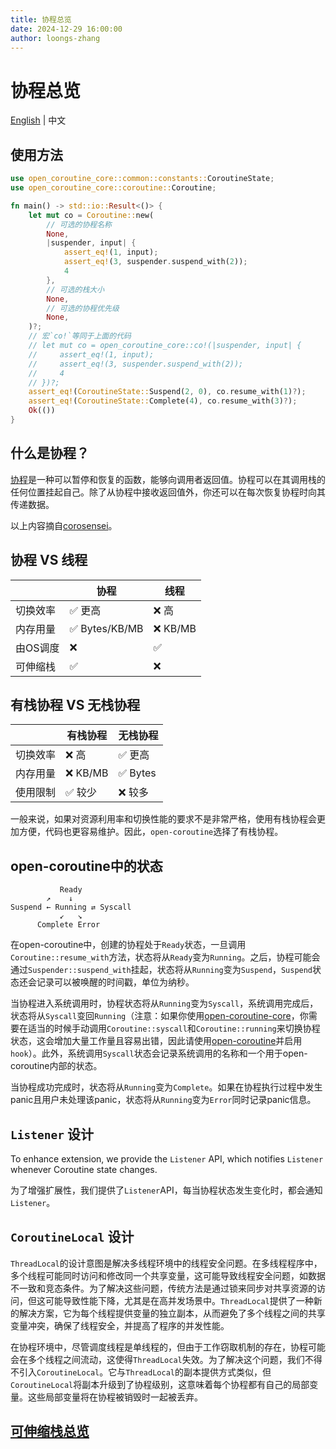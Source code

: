```yaml
---
title: 协程总览
date: 2024-12-29 16:00:00
author: loongs-zhang
---
```


# 协程总览

[English](../en/coroutine.md) | 中文

## 使用方法

```rust
use open_coroutine_core::common::constants::CoroutineState;
use open_coroutine_core::coroutine::Coroutine;

fn main() -> std::io::Result<()> {
    let mut co = Coroutine::new(
        // 可选的协程名称
        None,
        |suspender, input| {
            assert_eq!(1, input);
            assert_eq!(3, suspender.suspend_with(2));
            4
        },
        // 可选的栈大小
        None,
        // 可选的协程优先级
        None,
    )?;
    // 宏`co!`等同于上面的代码
    // let mut co = open_coroutine_core::co!(|suspender, input| {
    //     assert_eq!(1, input);
    //     assert_eq!(3, suspender.suspend_with(2));
    //     4
    // })?;
    assert_eq!(CoroutineState::Suspend(2, 0), co.resume_with(1)?);
    assert_eq!(CoroutineState::Complete(4), co.resume_with(3)?);
    Ok(())
}
```

## 什么是协程？

[协程](https://en.wikipedia.org/wiki/Coroutine)是一种可以暂停和恢复的函数，能够向调用者返回值。协程可以在其调用栈的任何位置挂起自己。除了从协程中接收返回值外，你还可以在每次恢复协程时向其传递数据。

以上内容摘自[corosensei](https://github.com/Amanieu/corosensei)。

## 协程 VS 线程

|         | 协程            | 线程     |
|---------|----------------|----------|
| 切换效率 | ✅ 更高         | ❌ 高    |
| 内存用量 | ✅ Bytes/KB/MB | ❌ KB/MB |
| 由OS调度 | ❌             | ✅       |
| 可伸缩栈 | ✅             | ❌       |

## 有栈协程 VS 无栈协程

|         | 有栈协程  | 无栈协程  |
|---------|----------|----------|
| 切换效率 | ❌ 高    | ✅ 更高   |
| 内存用量 | ❌ KB/MB | ✅ Bytes |
| 使用限制 | ✅ 较少   | ❌ 较多  |

一般来说，如果对资源利用率和切换性能的要求不是非常严格，使用有栈协程会更加方便，代码也更容易维护。因此，`open-coroutine`选择了有栈协程。

## open-coroutine中的状态

```text
           Ready
        ↗    ↓
Suspend ← Running ⇄ Syscall
           ↙   ↘
      Complete Error
```

在open-coroutine中，创建的协程处于`Ready`状态，一旦调用`Coroutine::resume_with`方法，状态将从`Ready`变为`Running`。之后，协程可能会通过`Suspender::suspend_with`挂起，状态将从`Running`变为`Suspend`，`Suspend`状态还会记录可以被唤醒的时间戳，单位为纳秒。

当协程进入系统调用时，协程状态将从`Running`变为`Syscall`，系统调用完成后，状态将从`Syscall`变回`Running`（注意：如果你使用[open-coroutine-core](https://crates.io/crates/open-coroutine-core)，你需要在适当的时候手动调用`Coroutine::syscall`和`Coroutine::running`来切换协程状态，这会增加大量工作量且容易出错，因此请使用[open-coroutine](https://crates.io/crates/open-coroutine)并启用`hook`）。此外，系统调用`Syscall`状态会记录系统调用的名称和一个用于open-coroutine内部的状态。

当协程成功完成时，状态将从`Running`变为`Complete`。如果在协程执行过程中发生panic且用户未处理该panic，状态将从`Running`变为`Error`同时记录panic信息。

## `Listener` 设计

To enhance extension, we provide the `Listener` API, which notifies `Listener` whenever Coroutine state changes.

为了增强扩展性，我们提供了`Listener`API，每当协程状态发生变化时，都会通知`Listener`。

## `CoroutineLocal` 设计

`ThreadLocal`的设计意图是解决多线程环境中的线程安全问题。在多线程程序中，多个线程可能同时访问和修改同一个共享变量，这可能导致线程安全问题，如数据不一致和竞态条件。为了解决这些问题，传统方法是通过锁来同步对共享资源的访问，但这可能导致性能下降，尤其是在高并发场景中。`ThreadLocal`提供了一种新的解决方案，它为每个线程提供变量的独立副本，从而避免了多个线程之间的共享变量冲突，确保了线程安全，并提高了程序的并发性能。

在协程环境中，尽管调度线程是单线程的，但由于工作窃取机制的存在，协程可能会在多个线程之间流动，这使得`ThreadLocal`失效。为了解决这个问题，我们不得不引入`CoroutineLocal`。它与`ThreadLocal`的副本提供方式类似，但`CoroutineLocal`将副本升级到了协程级别，这意味着每个协程都有自己的局部变量。这些局部变量将在协程被销毁时一起被丢弃。

## [可伸缩栈总览](scalable-stack.md)
